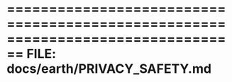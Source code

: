 
================================================================================
FILE: docs/earth/PRIVACY_SAFETY.md
================================================================================

